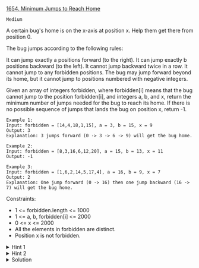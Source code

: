 [1654. Minimum Jumps to Reach Home](https://leetcode.com/problems/minimum-jumps-to-reach-home/description/)

`Medium`

A certain bug's home is on the x-axis at position x. Help them get there from position 0.

The bug jumps according to the following rules:

It can jump exactly a positions forward (to the right).
It can jump exactly b positions backward (to the left).
It cannot jump backward twice in a row.
It cannot jump to any forbidden positions.
The bug may jump forward beyond its home, but it cannot jump to positions numbered with negative integers.

Given an array of integers forbidden, where forbidden[i] means that the bug cannot jump to the position forbidden[i], and integers a, b, and x, return the minimum number of jumps needed for the bug to reach its home. If there is no possible sequence of jumps that lands the bug on position x, return -1.

```
Example 1:
Input: forbidden = [14,4,18,1,15], a = 3, b = 15, x = 9
Output: 3
Explanation: 3 jumps forward (0 -> 3 -> 6 -> 9) will get the bug home.

Example 2:
Input: forbidden = [8,3,16,6,12,20], a = 15, b = 13, x = 11
Output: -1

Example 3:
Input: forbidden = [1,6,2,14,5,17,4], a = 16, b = 9, x = 7
Output: 2
Explanation: One jump forward (0 -> 16) then one jump backward (16 -> 7) will get the bug home.
```

Constraints:

- 1 <= forbidden.length <= 1000
- 1 <= a, b, forbidden[i] <= 2000
- 0 <= x <= 2000
- All the elements in forbidden are distinct.
- Position x is not forbidden.

<details>
<summary>Hint 1</summary>

Think of the line as a graph

</details>

<details>
<summary>Hint 2</summary>

to handle the no double back jumps condition you can handle it by holding the state of your previous jump

</details>

<details>
<summary>Solution</summary>

[HuifengGuan](https://www.youtube.com/watch?v=9ZHOUiwpLK0)
</details>